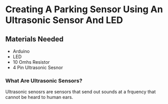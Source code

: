 # Creating A Parking Sensor Using An Ultrasonic Sensor And LED

## Materials Needed
- Arduino
- LED
- 10 Omhs Resistor
- 4 Pin Ultrasonic Sesnor


### What Are Ultrasonic Sensors? 
Ultrasonic senosrs are sensors that send out sounds at a frquency that cannot be heard to human ears.
